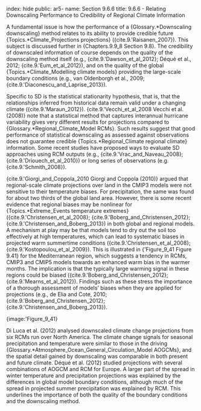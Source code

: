 index: hide
public: ar5-
name: Section 9.6.6
title: 9.6.6 - Relating Downscaling Performance to Credibility of Regional Climate Information

A fundamental issue is how the performance of a {Glossary.*Downscaling downscaling} method relates to its ability to provide credible future {Topics.*Climate_Projections projections} ({cite.9.'Raisanen_2007}). This subject is discussed further in {Chapters.9.9_8 Section 9.8}. The credibility of downscaled information of course depends on the quality of the downscaling method itself (e.g., {cite.9.'Dawson_et_al_2012}; Déqué et al., 2012; {cite.9.'Eum_et_al_2012}), and on the quality of the global {Topics.*Climate_Modelling climate models} providing the large-scale boundary conditions (e.g., van Oldenborgh et al., 2009; {cite.9.'Diaconescu_and_Laprise_2013}).

Specific to SD is the statistical stationarity hypothesis, that is, that the relationships inferred from historical data remain valid under a changing climate ({cite.9.'Maraun_2012}). {cite.9.'Vecchi_et_al_2008 Vecchi et al. (2008)} note that a statistical method that captures interannual hurricane variability gives very different results for projections compared to {Glossary.*Regional_Climate_Model RCMs}. Such results suggest that good performance of statistical downscaling as assessed against observations does not guarantee credible {Topics.*Regional_Climate regional climate} information. Some recent studies have proposed ways to evaluate SD approaches using RCM outputs (e.g., {cite.9.'Vrac_and_Naveau_2008}; {cite.9.'Driouech_et_al_2010}) or long series of observations (e.g. {cite.9.'Schmith_2008}).

{cite.9.'Giorgi_and_Coppola_2010 Giorgi and Coppola (2010)} argued that regional-scale climate projections over land in the CMIP3 models were not sensitive to their temperature biases. For precipitation, the same was found for about two thirds of the global land area. However, there is some recent evidence that regional biases may be nonlinear for {Topics.*Extreme_Events temperature extremes} ({cite.9.'Christensen_et_al_2008}; {cite.9.'Boberg_and_Christensen_2012}; {cite.9.'Christensen_and_Boberg_2013}) in both global and regional models. A mechanism at play may be that models tend to dry out the soil too effectively at high temperatures, which can lead to systematic biases in projected warm summertime conditions ({cite.9.'Christensen_et_al_2008}; {cite.9.'Kostopoulou_et_al_2009}). This is illustrated in {'Figure_9_41 Figure 9.41} for the Mediterranean region, which suggests a tendency in RCMs, CMIP3 and CMIP5 models towards an enhanced warm bias in the warmer months. The implication is that the typically large warming signal in these regions could be biased ({cite.9.'Boberg_and_Christensen_2012}; {cite.9.'Mearns_et_al_2012}). Findings such as these stress the importance of a thorough assessment of models’ biases when they are applied for projections (e.g., de Elia and Cote, 2010; {cite.9.'Boberg_and_Christensen_2012}; {cite.9.'Christensen_and_Boberg_2013}).

{image:'Figure_9_41}

Di Luca et al. (2012) analysed downscaled climate change projections from six RCMs run over North America. The climate change signals for seasonal precipitation and temperature were similar to those in the driving {Glossary.*Atmosphere_Ocean_General_Circulation_Model AOGCMs}, and the spatial detail gained by downscaling was comparable in both present and future climate. Déqué et al. (2012) studied projections with several combinations of AOGCM and RCM for Europe. A larger part of the spread in winter temperature and precipitation projections was explained by the differences in global model boundary conditions, although much of the spread in projected summer precipitation was explained by RCM. This underlines the importance of both the quality of the boundary conditions and the downscaling method.
